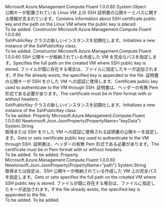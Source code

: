 <Type Name="SshPublicKey" FullName="Microsoft.Azure.Management.Compute.Fluent.Models.SshPublicKey">
  <TypeSignature Language="C#" Value="public class SshPublicKey" />
  <TypeSignature Language="ILAsm" Value=".class public auto ansi beforefieldinit SshPublicKey extends System.Object" />
  <TypeSignature Language="DocId" Value="T:Microsoft.Azure.Management.Compute.Fluent.Models.SshPublicKey" />
  <TypeSignature Language="VB.NET" Value="Public Class SshPublicKey" />
  <TypeSignature Language="F#" Value="type SshPublicKey = class" />
  <AssemblyInfo>
    <AssemblyName>Microsoft.Azure.Management.Compute.Fluent</AssemblyName>
    <AssemblyVersion>1.0.0.60</AssemblyVersion>
  </AssemblyInfo>
  <Base>
    <BaseTypeName>System.Object</BaseTypeName>
  </Base>
  <Interfaces />
  <Docs>
    <summary>
            <span data-ttu-id="24dab-101">公開キーが配置されている Linux VM 上の SSH 証明書の公開キーとパスに関する情報が含まれています。</span><span class="sxs-lookup"><span data-stu-id="24dab-101">Contains information about SSH certificate public key and the path on the Linux VM where the public key is placed.</span></span>
            </summary>
    <remarks>To be added.</remarks>
  </Docs>
  <Members>
    <Member MemberName=".ctor">
      <MemberSignature Language="C#" Value="public SshPublicKey ();" />
      <MemberSignature Language="ILAsm" Value=".method public hidebysig specialname rtspecialname instance void .ctor() cil managed" />
      <MemberSignature Language="DocId" Value="M:Microsoft.Azure.Management.Compute.Fluent.Models.SshPublicKey.#ctor" />
      <MemberSignature Language="VB.NET" Value="Public Sub New ()" />
      <MemberType>Constructor</MemberType>
      <AssemblyInfo>
        <AssemblyName>Microsoft.Azure.Management.Compute.Fluent</AssemblyName>
        <AssemblyVersion>1.0.0.60</AssemblyVersion>
      </AssemblyInfo>
      <Parameters />
      <Docs>
        <summary>
            <span data-ttu-id="24dab-102">SshPublicKey クラスの新しいインスタンスを初期化します。</span><span class="sxs-lookup"><span data-stu-id="24dab-102">Initializes a new instance of the SshPublicKey class.</span></span>
            </summary>
        <remarks>To be added.</remarks>
      </Docs>
    </Member>
    <Member MemberName=".ctor">
      <MemberSignature Language="C#" Value="public SshPublicKey (string path = null, string keyData = null);" />
      <MemberSignature Language="ILAsm" Value=".method public hidebysig specialname rtspecialname instance void .ctor(string path, string keyData) cil managed" />
      <MemberSignature Language="DocId" Value="M:Microsoft.Azure.Management.Compute.Fluent.Models.SshPublicKey.#ctor(System.String,System.String)" />
      <MemberSignature Language="VB.NET" Value="Public Sub New (Optional path As String = null, Optional keyData As String = null)" />
      <MemberSignature Language="F#" Value="new Microsoft.Azure.Management.Compute.Fluent.Models.SshPublicKey : string * string -&gt; Microsoft.Azure.Management.Compute.Fluent.Models.SshPublicKey" Usage="new Microsoft.Azure.Management.Compute.Fluent.Models.SshPublicKey (path, keyData)" />
      <MemberType>Constructor</MemberType>
      <AssemblyInfo>
        <AssemblyName>Microsoft.Azure.Management.Compute.Fluent</AssemblyName>
        <AssemblyVersion>1.0.0.60</AssemblyVersion>
      </AssemblyInfo>
      <Parameters>
        <Parameter Name="path" Type="System.String" />
        <Parameter Name="keyData" Type="System.String" />
      </Parameters>
      <Docs>
        <param name="path"><span data-ttu-id="24dab-103">SSH 公開キーが格納されている作成した VM を完全なパスを指定します。</span><span class="sxs-lookup"><span data-stu-id="24dab-103">Specifies the full path on the created VM where SSH public key is stored.</span></span> <span data-ttu-id="24dab-104">ファイルが既に存在する場合は、ファイルに指定したキーが追加されます。</span><span class="sxs-lookup"><span data-stu-id="24dab-104">If the file already exists, the specified key is appended to the file.</span></span></param>
        <param name="keyData"><span data-ttu-id="24dab-105">証明書の公開キーが SSH を介した VM への認証に使用します。</span><span class="sxs-lookup"><span data-stu-id="24dab-105">Certificate public key used to authenticate to the VM through SSH.</span></span> <span data-ttu-id="24dab-106">証明書は、ヘッダーの有無 Pem 形式である必要があります。</span><span class="sxs-lookup"><span data-stu-id="24dab-106">The certificate must be in Pem format with or without headers.</span></span></param>
        <summary>
            <span data-ttu-id="24dab-107">SshPublicKey クラスの新しいインスタンスを初期化します。</span><span class="sxs-lookup"><span data-stu-id="24dab-107">Initializes a new instance of the SshPublicKey class.</span></span>
            </summary>
        <remarks>To be added.</remarks>
      </Docs>
    </Member>
    <Member MemberName="KeyData">
      <MemberSignature Language="C#" Value="public string KeyData { get; set; }" />
      <MemberSignature Language="ILAsm" Value=".property instance string KeyData" />
      <MemberSignature Language="DocId" Value="P:Microsoft.Azure.Management.Compute.Fluent.Models.SshPublicKey.KeyData" />
      <MemberSignature Language="VB.NET" Value="Public Property KeyData As String" />
      <MemberSignature Language="F#" Value="member this.KeyData : string with get, set" Usage="Microsoft.Azure.Management.Compute.Fluent.Models.SshPublicKey.KeyData" />
      <MemberType>Property</MemberType>
      <AssemblyInfo>
        <AssemblyName>Microsoft.Azure.Management.Compute.Fluent</AssemblyName>
        <AssemblyVersion>1.0.0.60</AssemblyVersion>
      </AssemblyInfo>
      <Attributes>
        <Attribute>
          <AttributeName>Newtonsoft.Json.JsonProperty(PropertyName="keyData")</AttributeName>
        </Attribute>
      </Attributes>
      <ReturnValue>
        <ReturnType>System.String</ReturnType>
      </ReturnValue>
      <Docs>
        <summary>
            <span data-ttu-id="24dab-108">取得または SSH を介した VM への認証に使用される証明書の公開キーを設定します。</span><span class="sxs-lookup"><span data-stu-id="24dab-108">Gets or sets certificate public key used to authenticate to the VM through SSH.</span></span> <span data-ttu-id="24dab-109">証明書は、ヘッダーの有無 Pem 形式である必要があります。</span><span class="sxs-lookup"><span data-stu-id="24dab-109">The certificate must be in Pem format with or without headers.</span></span>
            </summary>
        <value>To be added.</value>
        <remarks>To be added.</remarks>
      </Docs>
    </Member>
    <Member MemberName="Path">
      <MemberSignature Language="C#" Value="public string Path { get; set; }" />
      <MemberSignature Language="ILAsm" Value=".property instance string Path" />
      <MemberSignature Language="DocId" Value="P:Microsoft.Azure.Management.Compute.Fluent.Models.SshPublicKey.Path" />
      <MemberSignature Language="VB.NET" Value="Public Property Path As String" />
      <MemberSignature Language="F#" Value="member this.Path : string with get, set" Usage="Microsoft.Azure.Management.Compute.Fluent.Models.SshPublicKey.Path" />
      <MemberType>Property</MemberType>
      <AssemblyInfo>
        <AssemblyName>Microsoft.Azure.Management.Compute.Fluent</AssemblyName>
        <AssemblyVersion>1.0.0.60</AssemblyVersion>
      </AssemblyInfo>
      <Attributes>
        <Attribute>
          <AttributeName>Newtonsoft.Json.JsonProperty(PropertyName="path")</AttributeName>
        </Attribute>
      </Attributes>
      <ReturnValue>
        <ReturnType>System.String</ReturnType>
      </ReturnValue>
      <Docs>
        <summary>
            <span data-ttu-id="24dab-110">取得または設定は、SSH 公開キーが格納されている作成した VM 上の完全パスを指定します。</span><span class="sxs-lookup"><span data-stu-id="24dab-110">Gets or sets specifies the full path on the created VM where SSH public key is stored.</span></span> <span data-ttu-id="24dab-111">ファイルが既に存在する場合は、ファイルに指定したキーが追加されます。</span><span class="sxs-lookup"><span data-stu-id="24dab-111">If the file already exists, the specified key is appended to the file.</span></span>
            </summary>
        <value>To be added.</value>
        <remarks>To be added.</remarks>
      </Docs>
    </Member>
  </Members>
</Type>